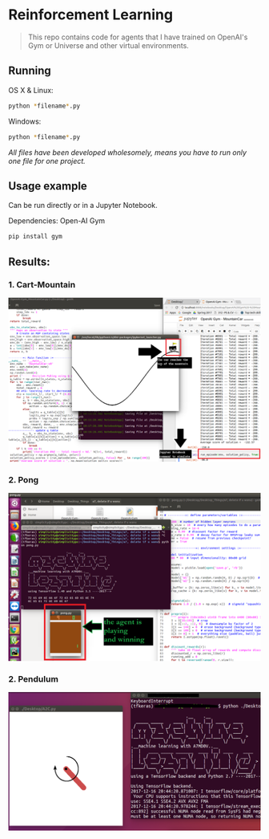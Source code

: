 # Reinforcement Learning
> This repo contains code for agents that I have trained on OpenAI's Gym or Universe and other virtual environments.

## Running

OS X & Linux:

```sh
python *filename*.py
```

Windows:

```sh
python *filename*.py
```
_All files have been developed wholesomely, means you have to run only one file for one project._
## Usage example

Can be run directly or in a Jupyter Notebook. 

Dependencies: Open-AI Gym 
```sh
pip install gym
```
## Results:

### 1. Cart-Mountain

![Cart-Mountain results](results/results_mountaincar.png)

### 2. Pong

![Pong results](results/results_pong.png)

### 2. Pendulum

![Pong results](https://github.com/blackvitriol/RL/blob/master/results/results_pendulum.png)
